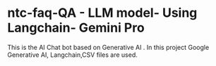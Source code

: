 # ntc-faq-QA - LLM model- Using Langchain- Gemini Pro
This is the AI Chat bot based on Generative AI . In this project Google Generative AI, Langchain,CSV files are used.
